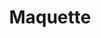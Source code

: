 ---
layout: design
permalink: /maquette/
title: "Maquette"
created: "2023"
root: "/assets/02_design/maquette/"
bg-video: >
  <iframe src="https://player.vimeo.com/video/1018321472" width="640" height="360" frameborder="0" webkitallowfullscreen mozallowfullscreen allowfullscreen></iframe>

description: >
  Maquette is a live physical-virtual performance combining motion capture, contemporary circus and gaming technology to push the boundaries of what “human” looks like to both the physical and the programmed eye. Orchestrated, captured and rendered in real time, each performance is unique, providing Maquette’s audience with a never-before-seen experience.

artists:
  - person: Lisa Jamhoury
    url: https://lisajamhoury.com/maquette

role:
  - Unreal Engine Developer<br>- Motion Capture & Avatars

showings:
  - text: MAXLive Festival ~ 2023
    url: https://mediaartexploration.org/maquette/
  - text: IDFA DocLab ~ 2022

press:
  - text: OptiTrack News
    url: https://optitrack.com/news/49/Maquette-Success-Story

documentation:
  - "01.jpg"
  - "02.jpg"
  - "03.jpg"
  - "04.jpg"
  - "05.jpg"
  - "06.jpg"
---